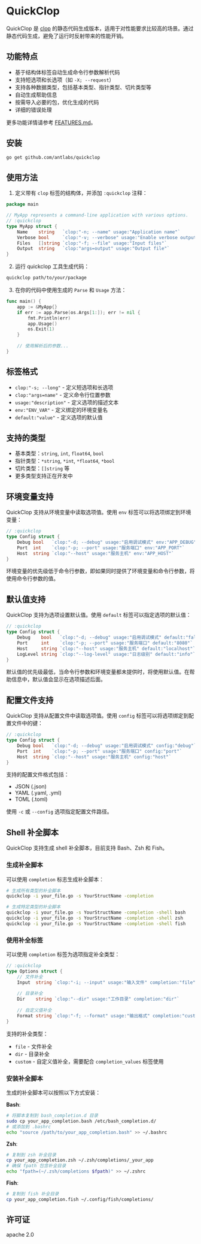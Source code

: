 # QuickClop

QuickClop 是 [clop](https://github.com/antlabs/clop) 的静态代码生成版本，适用于对性能要求比较高的场景。通过静态代码生成，避免了运行时反射带来的性能开销。

## 功能特点

- 基于结构体标签自动生成命令行参数解析代码
- 支持短选项和长选项（如 `-X; --request`）
- 支持各种数据类型，包括基本类型、指针类型、切片类型等
- 自动生成帮助信息
- 按需导入必要的包，优化生成的代码
- 详细的错误处理

更多功能详情请参考 [FEATURES.md](FEATURES.md)。

## 安装

```bash
go get github.com/antlabs/quickclop
```

## 使用方法

1. 定义带有 `clop` 标签的结构体，并添加 `:quickclop` 注释：

```go
package main

// MyApp represents a command-line application with various options.
// :quickclop
type MyApp struct {
    Name    string   `clop:"-n; --name" usage:"Application name"`
    Verbose bool     `clop:"-v; --verbose" usage:"Enable verbose output"`
    Files   []string `clop:"-f; --file" usage:"Input files"`
    Output  string   `clop:"args=output" usage:"Output file"`
}
```

2. 运行 quickclop 工具生成代码：

```bash
quickclop path/to/your/package
```

3. 在你的代码中使用生成的 `Parse` 和 `Usage` 方法：

```go
func main() {
    app := &MyApp{}
    if err := app.Parse(os.Args[1:]); err != nil {
        fmt.Println(err)
        app.Usage()
        os.Exit(1)
    }
    
    // 使用解析后的参数...
}
```

## 标签格式

- `clop:"-s; --long"` - 定义短选项和长选项
- `clop:"args=name"` - 定义命令行位置参数
- `usage:"description"` - 定义选项的描述文本
- `env:"ENV_VAR"` - 定义绑定的环境变量名
- `default:"value"` - 定义选项的默认值

## 支持的类型

- 基本类型：`string`, `int`, `float64`, `bool`
- 指针类型：`*string`, `*int`, `*float64`, `*bool`
- 切片类型：`[]string` 等
- 更多类型支持正在开发中

## 环境变量支持

QuickClop 支持从环境变量中读取选项值。使用 `env` 标签可以将选项绑定到环境变量：

```go
// :quickclop
type Config struct {
    Debug bool   `clop:"-d; --debug" usage:"启用调试模式" env:"APP_DEBUG"`
    Port  int    `clop:"-p; --port" usage:"服务端口" env:"APP_PORT"`
    Host  string `clop:"--host" usage:"服务主机" env:"APP_HOST"`
}
```

环境变量的优先级低于命令行参数，即如果同时提供了环境变量和命令行参数，将使用命令行参数的值。

## 默认值支持

QuickClop 支持为选项设置默认值。使用 `default` 标签可以指定选项的默认值：

```go
// :quickclop
type Config struct {
    Debug    bool   `clop:"-d; --debug" usage:"启用调试模式" default:"false"`
    Port     int    `clop:"-p; --port" usage:"服务端口" default:"8080"`
    Host     string `clop:"--host" usage:"服务主机" default:"localhost"`
    LogLevel string `clop:"--log-level" usage:"日志级别" default:"info"`
}
```

默认值的优先级最低，当命令行参数和环境变量都未提供时，将使用默认值。在帮助信息中，默认值会显示在选项描述后面。

## 配置文件支持

QuickClop 支持从配置文件中读取选项值。使用 `config` 标签可以将选项绑定到配置文件中的键：

```go
// :quickclop
type Config struct {
    Debug bool   `clop:"-d; --debug" usage:"启用调试模式" config:"debug"`
    Port  int    `clop:"-p; --port" usage:"服务端口" config:"port"`
    Host  string `clop:"--host" usage:"服务主机" config:"host"`
}
```

支持的配置文件格式包括：
- JSON (.json)
- YAML (.yaml, .yml)
- TOML (.toml)

使用 `-c` 或 `--config` 选项指定配置文件路径。

## Shell 补全脚本

QuickClop 支持生成 shell 补全脚本，目前支持 Bash、Zsh 和 Fish。

### 生成补全脚本

可以使用 `completion` 标志生成补全脚本：

```bash
# 生成所有类型的补全脚本
quickclop -i your_file.go -s YourStructName -completion

# 生成特定类型的补全脚本
quickclop -i your_file.go -s YourStructName -completion -shell bash
quickclop -i your_file.go -s YourStructName -completion -shell zsh
quickclop -i your_file.go -s YourStructName -completion -shell fish
```

### 使用补全标签

可以使用 `completion` 标签为选项指定补全类型：

```go
// :quickclop
type Options struct {
    // 文件补全
    Input  string `clop:"-i; --input" usage:"输入文件" completion:"file"`
    
    // 目录补全
    Dir    string `clop:"--dir" usage:"工作目录" completion:"dir"`
    
    // 自定义值补全
    Format string `clop:"-f; --format" usage:"输出格式" completion:"custom" completion_values:"json yaml toml xml"`
}
```

支持的补全类型：
- `file` - 文件补全
- `dir` - 目录补全
- `custom` - 自定义值补全，需要配合 `completion_values` 标签使用

### 安装补全脚本

生成的补全脚本可以按照以下方式安装：

**Bash**:
```bash
# 将脚本复制到 bash_completion.d 目录
sudo cp your_app_completion.bash /etc/bash_completion.d/
# 或添加到 .bashrc
echo "source /path/to/your_app_completion.bash" >> ~/.bashrc
```

**Zsh**:
```bash
# 复制到 zsh 补全目录
cp your_app_completion.zsh ~/.zsh/completions/_your_app
# 确保 fpath 包含补全目录
echo "fpath=(~/.zsh/completions $fpath)" >> ~/.zshrc
```

**Fish**:
```bash
# 复制到 fish 补全目录
cp your_app_completion.fish ~/.config/fish/completions/
```

## 许可证

apache 2.0
